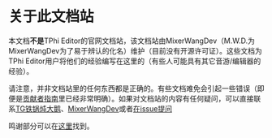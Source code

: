 # 关于此文档站

本文档**不是**TPhi Editor的官网文档站，该文档站由MixerWangDev（M.W.D.为MixerWangDev为了易于辨认的化名）维护（目前没有开源许可证）。这些文档为TPhi Editor用户将他们的经验编写在这里的（有些人可能具有其它音游/编辑器的经验）。

请注意，并非文档站里的任何东西都是正确的。有些文档难免会引起一些错误（即便是[贡献者指南](/contribute/contributor?id=%e8%b0%a8%e9%98%b2%e8%af%88%e9%aa%97)里已经非常明确）。如果对文档站的内容有任何疑问，可以直接联系[TG铁锅炖大鹅](https://space.bilibili.com/508557497)、[MixerWangDev](https://space.bilibili.com/488439669)或者[在issue提问](https://github.com/Tie-Guo/TPhi-Editor-Docs/issues/new)

鸣谢部分可以在[这里](/CREDITS)找到。